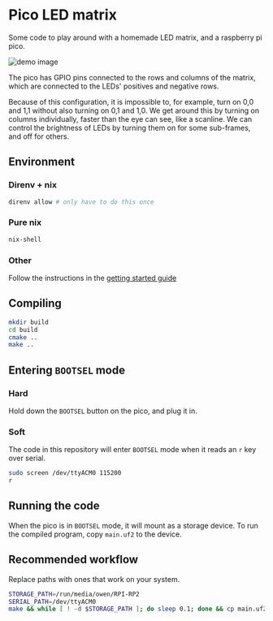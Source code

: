 # Pico LED matrix

Some code to play around with a homemade LED matrix, and a raspberry pi pico.

![demo image](https://github.com/414owen/pico/blob/master/img/pico.jpg?raw=true)

The pico has GPIO pins connected to the rows and columns of the matrix, which
are connected to the LEDs' positives and negative rows.

Because of this configuration, it is impossible to, for example, turn on 0,0
and 1,1 without also turning on 0,1 and 1,0. We get around this by turning
on columns individually, faster than the eye can see, like a scanline.
We can control the brightness of LEDs by turning them on for some sub-frames,
and off for others.

## Environment

### Direnv + nix

```sh
direnv allow # only have to do this once
```

### Pure nix

```sh
nix-shell
```

### Other

Follow the instructions in the [getting started guide](https://datasheets.raspberrypi.org/pico/getting-started-with-pico.pdf)

## Compiling

```sh
mkdir build
cd build
cmake ..
make ..
```

## Entering `BOOTSEL` mode

### Hard

Hold down the `BOOTSEL` button on the pico, and plug it in.

### Soft

The code in this repository will enter `BOOTSEL` mode when it reads an `r`
key over serial.

```sh
sudo screen /dev/ttyACM0 115200
r
```

## Running the code

When the pico is in `BOOTSEL` mode, it will mount as a storage device.
To run the compiled program, copy `main.uf2` to the device.

## Recommended workflow

Replace paths with ones that work on your system.

```sh
STORAGE_PATH=/run/media/owen/RPI-RP2
SERIAL_PATH=/dev/ttyACM0
make && while [ ! -d $STORAGE_PATH ]; do sleep 0.1; done && cp main.uf2 $STORAGE_PATH && sleep 2 && sudo screen $SERIAL_PATH 115200
```
